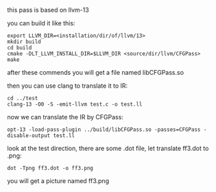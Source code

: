this pass is based on llvm-13

you can build it like this:
```
export LLVM_DIR=<installation/dir/of/llvm/13>
mkdir build
cd build
cmake -DLT_LLVM_INSTALL_DIR=$LLVM_DIR <source/dir/llvm/CFGPass>
make
```

after these commends you will get a file named libCFGPass.so

then you can use clang to translate it to IR:
```
cd ../test
clang-13 -O0 -S -emit-llvm test.c -o test.ll
```

now we can translate the IR by CFGPass:
```
opt-13 -load-pass-plugin ../build/libCFGPass.so -passes=CFGPass -disable-output test.ll
```
look at the test direction, there are some .dot file, let translate ff3.dot to .png:
```
dot -Tpng ff3.dot -o ff3.png
```
you will get a picture named ff3.png
